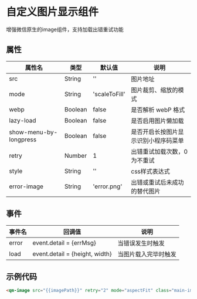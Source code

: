 # 自定义图片显示组件
增强微信原生的image组件，支持加载出错重试功能

## 属性

| 属性名                 | 类型    | 默认值        | 说明                                 |
| ---------------------- | ------- | ------------- | ------------------------------------ |
| src                    | String  | ''            | 图片地址                             |
| mode                   | String  | 'scaleToFill' | 图片裁剪、缩放的模式                 |
| webp                   | Boolean | false         | 是否解析 webP 格式                   |
| lazy-load              | Boolean | false         | 是否启用图片懒加载                   |
| show-menu-by-longpress | Boolean | false         | 是否开启长按图片显示识别小程序码菜单 |
| retry                  | Number  | 1             | 出错重试加载次数，0为不重试          |
| style                  | String  | ''            | css样式表达式                        |
| error-image            | String  | 'error.png'   | 出错或重试后未成功的替代图片         |

## 事件

| 事件名 | 回调值                         | 说明                 |
| ------ | ------------------------------ | -------------------- |
| error  | event.detail = {errMsg}        | 当错误发生时触发     |
| load   | event.detail = {height, width} | 当图片载入完毕时触发 |

## 示例代码

```html
<qm-image src="{{imagePath}}" retry="2" mode="aspectFit" class="main-img" style="width:200rpx;height:200rpx;"></qm-image>
```

